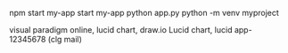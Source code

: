 npm start my-app start my-app
python app.py
python -m venv myproject

visual paradigm online, lucid chart, draw.io
Lucid chart, lucid app- 12345678 (clg mail)
